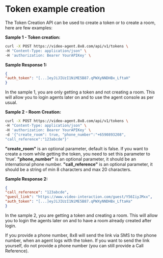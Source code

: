 # Token example creation

The Token Creation API can be used to create a token or to create a room, here are few examples:

**Sample 1 - Token creation:**

```bash
curl -X POST https://video-agent.8x8.com/api/v1/tokens \
-H "Content-Type: application/json" \
-H 'authorization: Bearer YourAPIKey' \
```

**Sample Response 1:**

```json
{
"auth_token": "[...]eyJiJIUzI1NiME5B87.qPWXyNNDHBx_LftaH"
}
```

In the sample 1, you are only getting a token and not creating a room. This will allow you to login agents later on and to use the agent console as per usual.

**Sample 2 - Room Creation:**

```bash
curl -X POST https://video-agent.8x8.com/api/v1/tokens \
-H "Content-Type: application/json" \
-H 'authorization: Bearer YourAPIKey' \
-d '{"create_room": true, "phone_number":"+6590893208",
"call_reference":"123abcde"}'
```

**"create_room"**  is an optional parameter, default is false. If you want to create a room while getting the token, you need to set this parameter to ‘true’.
**"phone_number"**  is an optional parameter, it should be an international phone number.
**"call_reference"**  is an optional parameter, it should be a string of min 8 characters and max 20 characters.

**Sample Response 2:**

```json
{
"call_reference": "123abcde",
"guest_link": "https://www.video-interaction.com/guest/Y56IiyJMxx",
"auth_token": "[...]eyJiJIUzI1NiME5B87.qPWXyNNDHBx_LftaHa"
}
```

In the sample 2, you are getting a token and creating a room. This will allow you to login the agents later on and to have a room already created after login.

If you provide a phone number, 8x8 will send the link via SMS to the phone number, when an agent logs with the token. If you want to send the link yourself, do not provide a phone number (you can still provide a Call Reference).
